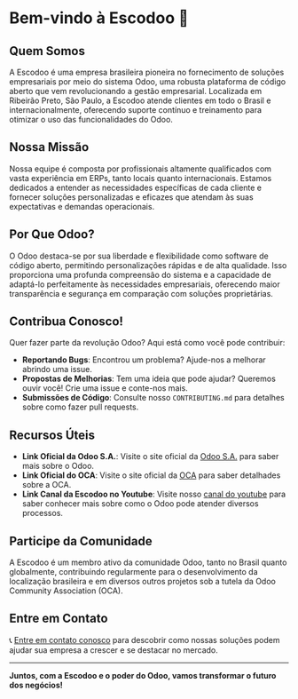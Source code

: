 # Bem-vindo à Escodoo 👋

## Quem Somos

A Escodoo é uma empresa brasileira pioneira no fornecimento de soluções empresariais por meio do sistema Odoo, uma robusta plataforma de código aberto que vem revolucionando a gestão empresarial. Localizada em Ribeirão Preto, São Paulo, a Escodoo atende clientes em todo o Brasil e internacionalmente, oferecendo suporte contínuo e treinamento para otimizar o uso das funcionalidades do Odoo.

## Nossa Missão

Nossa equipe é composta por profissionais altamente qualificados com vasta experiência em ERPs, tanto locais quanto internacionais. Estamos dedicados a entender as necessidades específicas de cada cliente e fornecer soluções personalizadas e eficazes que atendam às suas expectativas e demandas operacionais.

## Por Que Odoo?

O Odoo destaca-se por sua liberdade e flexibilidade como software de código aberto, permitindo personalizações rápidas e de alta qualidade. Isso proporciona uma profunda compreensão do sistema e a capacidade de adaptá-lo perfeitamente às necessidades empresariais, oferecendo maior transparência e segurança em comparação com soluções proprietárias.

## Contribua Conosco!

Quer fazer parte da revolução Odoo? Aqui está como você pode contribuir:
- **Reportando Bugs**: Encontrou um problema? Ajude-nos a melhorar abrindo uma issue.
- **Propostas de Melhorias**: Tem uma ideia que pode ajudar? Queremos ouvir você! Crie uma issue e conte-nos mais.
- **Submissões de Código**: Consulte nosso `CONTRIBUTING.md` para detalhes sobre como fazer pull requests.

## Recursos Úteis

- **Link Oficial da Odoo S.A.**: Visite o site oficial da [Odoo S.A.](https://odoo.com) para saber mais sobre o Odoo.
- **Link Oficial do OCA**: Visite o site oficial da [OCA](https://odoo-community.org) para saber detalhades sobre a OCA.
- **Link Canal da Escodoo no Youtube**: Visite nosso [canal do youtube](https://youtube.com/c/Escodoo) para saber conhecer mais sobre como o Odoo pode atender diversos processos.

## Participe da Comunidade

A Escodoo é um membro ativo da comunidade Odoo, tanto no Brasil quanto globalmente, contribuindo regularmente para o desenvolvimento da localização brasileira e em diversos outros projetos sob a tutela da Odoo Community Association (OCA).

## Entre em Contato

📞 [Entre em contato conosco](https://escodoo.com.br/contactus) para descobrir como nossas soluções podem ajudar sua empresa a crescer e se destacar no mercado.

---

**Juntos, com a Escodoo e o poder do Odoo, vamos transformar o futuro dos negócios!**
